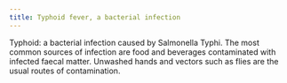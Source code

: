 ```yaml
---
title: Typhoid fever, a bacterial infection
---
```

Typhoid: a bacterial infection caused by Salmonella Typhi. The most common sources of infection are food and beverages contaminated with infected faecal matter. Unwashed hands and vectors such as flies are the usual routes of contamination.